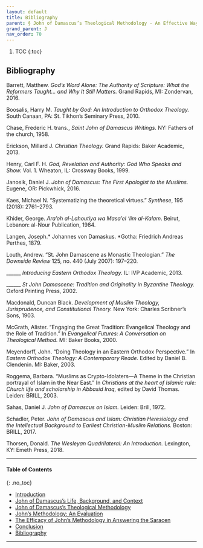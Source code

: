 ```yaml
---
layout: default
title: Bibliography  
parent: § John of Damascus’s Theological Methodology - An Effective Way to Answer Islamic Objections 
grand_parent: J
nav_order: 70 
---
```

<style>
.dont-break-out {
  /* These are technically the same, but use both */
  overflow-wrap: break-word;
  word-wrap: break-word;

     -ms-word-break: break-all;
  /* This is the dangerous one in WebKit, as it breaks things wherever */
  word-break: break-all;
  /* Instead use this non-standard one: */
  word-break: break-word;
}

.youtube-container {
    position: relative;
    width: 100%;
    height: 0;
    padding-bottom: 56.25%;
}
.youtube-video {
    position: absolute;
    top: 0;
    left: 0;
    width: 100%;
    height: 100%;
}

</style>

<div class="dont-break-out" markdown="1">

1. TOC
{:toc}

## Bibliography
Barrett, Matthew. *God’s Word Alone: The Authority of Scripture: What the Reformers Taught... and Why It Still Matters.* Grand Rapids, MI: Zondervan, 2016.

Boosalis, Harry M. *Taught by God: An Introduction to Orthodox Theology.* South Canaan, PA: St. Tikhon’s Seminary Press, 2010. 

Chase, Frederic H. trans., *Saint John of Damascus Writings*. NY: Fathers of the church, 1958. 

Erickson, Millard J. *Christian Theology.* Grand Rapids: Baker Academic, 2013.

Henry, Carl F. H. *God, Revelation and Authority: God Who Speaks and Show.* Vol. 1. Wheaton, IL: Crossway Books, 1999.

Janosik, Daniel J. *John of Damascus: The First Apologist to the Muslims.* Eugene, OR: Pickwhick, 2016.

Kaes, Michael N. “Systematizing the theoretical virtues.” *Synthese*, 195 (2018): 2761–2793. 

Khider, George. *Ara’oh al-Lahoutiya wa Masa’el ‘lim al-Kalam*. Beirut, Lebanon: al-Nour Publication, 1984. 

Langen, Joseph.* Johannes von Damaskus. *Gotha: Friedrich Andreas Perthes, 1879.

Louth, Andrew. “St. John Damascene as Monastic Theologian.” *The Downside Review* 125, no. 440 (July 2007): 197–220.

______ *Introducing Eastern Orthodox Theology.* IL: IVP Academic, 2013.

______ *St John Damascene: Tradition and Originality in Byzantine Theology.* Oxford Printing Press, 2002. 

Macdonald, Duncan Black. *Development of Muslim Theology, Jurisprudence, and Constitutional Theory.* New York: Charles Scribner’s Sons, 1903.

McGrath, Alister. “Engaging the Great Tradition: Evangelical Theology and the Role of Tradition.” In *Evangelical Futures: A Conversation on Theological Method.* MI: Baker Books, 2000. 

Meyendorff, John. “Doing Theology in an Eastern Orthodox Perspective.” In *Eastern Orthodox Theology: A Contemporary Reade.* Edited by Daniel B. Clendenin. MI: Baker, 2003.

Roggema, Barbara. “Muslims as Crypto-Idolaters—A Theme in the Christian portrayal of Islam in the Near East.” In *Christians at the heart of Islamic rule: Church life and scholarship in Abbasid Iraq*, edited by David Thomas. Leiden: BRILL, 2003.

Sahas, Daniel J. *John of Damascus on Islam.* Leiden: Brill, 1972. 

Schadler, Peter. *John of Damascus and Islam: Christian Heresiology and the Intellectual Background to Earliest Christian-Muslim Relations.* Boston: BRILL, 2017. 

Thorsen, Donald. *The Wesleyan Quadrilateral: An Introduction.* Lexington, KY: Emeth Press, 2018.

***

#### Table of Contents
{: .no_toc}

<ul><li> <a href="/docs/J/John-of-Damascus’s-Theological-Methodology-An-Effective-Way-to-Answer-Islamic-Objections-1/">
Introduction</a></li><li> <a href="/docs/J/John-of-Damascus’s-Theological-Methodology-An-Effective-Way-to-Answer-Islamic-Objections-2/">
John of Damascus’s Life, Background, and Context</a></li><li> <a href="/docs/J/John-of-Damascus’s-Theological-Methodology-An-Effective-Way-to-Answer-Islamic-Objections-3/">
John of Damascus’s Theological Methodology</a></li><li> <a href="/docs/J/John-of-Damascus’s-Theological-Methodology-An-Effective-Way-to-Answer-Islamic-Objections-4/">
John’s Methodology: An Evaluation</a></li><li> <a href="/docs/J/John-of-Damascus’s-Theological-Methodology-An-Effective-Way-to-Answer-Islamic-Objections-5/">
The Efficacy of John’s Methodology in Answering the Saracen</a></li><li> <a href="/docs/J/John-of-Damascus’s-Theological-Methodology-An-Effective-Way-to-Answer-Islamic-Objections-6/">
Conclusion</a></li><li> <a href="/docs/J/John-of-Damascus’s-Theological-Methodology-An-Effective-Way-to-Answer-Islamic-Objections-7/">
Bibliography</a></li></ul>

***

</div>
